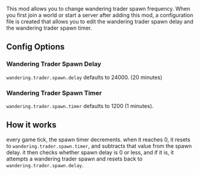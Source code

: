 This mod allows you to change wandering trader spawn frequency. When you first join a world or start a server after adding this mod, a configuration file is created that allows you to edit the wandering trader spawn delay and the wandering trader spawn timer.

## Config Options
### Wandering Trader Spawn Delay
`wandering.trader.spawn.delay` defaults to 24000. (20 minutes)
### Wandering Trader Spawn Timer
`wandering.trader.spawn.timer` defaults to 1200 (1 minutes).
## How it works
every game tick, the spawn timer decrements. when it reaches 0, it resets to `wandering.trader.spawn.timer`, and subtracts that value from the spawn delay. it then checks whether spawn delay is 0 or less, and if it is, it attempts a wandering trader spawn and resets back to `wandering.trader.spawn.delay`.
